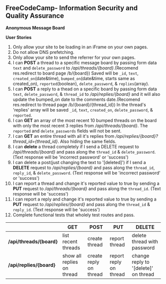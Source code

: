 **FreeCodeCamp**- Information Security and Quality Assurance
------
**Anonymous Message Board**

**User Stories**
1. Only allow your site to be loading in an iFrame on your own pages.
2. Do not allow DNS prefetching.
3. Only allow your site to send the referrer for your own pages.
4. I can **POST** a thread to a specific message board by passing form data `text` and `delete_password` to */api/threads/{board}*.(Recomend res.redirect to board page /b/{board}) Saved will be `_id`, `text`, `created_on`(date&time), `bumped_on`(date&time, starts same as created_on), `reported`(boolean), `delete_password`, & `replies`(array).
5. I can **POST** a reply to a thead on a specific board by passing form data `text`, `delete_password`, & `thread_id` to */api/replies/{board}* and it will also update the bumped_on date to the comments date.(Recomend res.redirect to thread page /b/{board}/{thread_id}) In the thread's 'replies' array will be saved `_id`, `text`, `created_on`, `delete_password`, & `reported`.
6. I can **GET** an array of the most recent 10 bumped threads on the board with only the most recent 3 replies from */api/threads/{board}*. The `reported` and `delete_passwords` fields will not be sent.
7. I can **GET** an entire thread with all it's replies from */api/replies/{board}?thread_id={thread_id}*. Also hiding the same fields.
8. I can **delete** a thread completely if I send a DELETE request to */api/threads/{board}* and pass along the `thread_id` & `delete_password`. (Text response will be 'incorrect password' or 'success')
9. I can delete a post(just changing the text to '[deleted]') if I send a **DELETE** request to */api/replies/{board}* and pass along the `thread_id`, `reply_id`, & `delete_password`. (Text response will be 'incorrect password' or 'success')
10. I can report a thread and change it's reported value to true by sending a **PUT** request to */api/threads/{board}* and pass along the `thread_id`. (Text response will be 'success')
11. I can report a reply and change it's reported value to true by sending a **PUT** request to */api/replies/{board}* and pass along the `thread_id` & `reply_id`. (Text response will be 'success')
12. Complete functional tests that wholely test routes and pass.

|   | GET | POST | PUT | DELETE |
| ------------- | ------------- | -------------| -------------|------------- |
| **/api/threads/{board}**  | list recent threads | create thread | report thread | delete thread with password |
| **/api/replies/{board}**  | show all replies on thread  | create reply on thread | report reply on thread | change reply to '[delete]' on thread |
